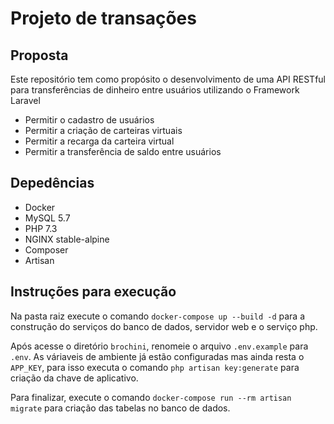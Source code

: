# Projeto de transações

## Proposta
Este repositório tem como propósito o desenvolvimento de uma API RESTful para transferências de dinheiro entre usuários utilizando o Framework Laravel
- Permitir o cadastro de usuários 
- Permitir a criação de carteiras virtuais
- Permitir a recarga da carteira virtual
- Permitir a transferência de saldo entre usuários

## Depedências
- Docker
- MySQL 5.7
- PHP 7.3
- NGINX stable-alpine
- Composer
- Artisan

## Instruções para execução
 Na pasta raiz execute o comando ```docker-compose up --build -d``` para a construção do serviços do banco de dados, servidor web e o serviço php.


 Após acesse o diretório ```brochini```, renomeie o arquivo ```.env.example``` para ```.env```. As váriaveis de ambiente já estão configuradas mas ainda resta o ```APP_KEY```, para isso executa o comando ```php artisan key:generate``` para criação da chave de aplicativo.


 Para finalizar, execute o comando ```docker-compose run --rm artisan migrate``` para criação das tabelas no banco de dados.
